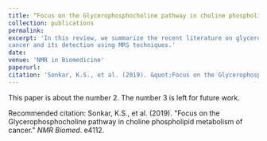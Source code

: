 ```yaml
---
title: “Focus on the Glycerophosphocholine pathway in choline phospholipid metabolism of cancer”
collection: publications
permalink: 
excerpt: 'In this review, we summarize the recent literature on glycerophosphocholine metabolism and biology in
cancer and its detection using MRS techniques.'
date: 
venue: 'NMR in Biomedicine'
paperurl: 
citation: 'Sonkar, K.S., et al. (2019). &quot;Focus on the Glycerophosphocholine pathway in choline phospholipid metabolism of cancer.&quot; <i>NMR Biomed</i>. e4112.'
---
```

This paper is about the number 2. The number 3 is left for future work.

Recommended citation: Sonkar, K.S., et al. (2019). &quot;Focus on the Glycerophosphocholine pathway in choline phospholipid metabolism of cancer.&quot; <i>NMR Biomed</i>. e4112.
